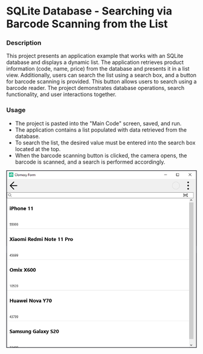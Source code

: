 # SQLite Database - Searching via Barcode Scanning from the List

### Description
This project presents an application example that works with an SQLite database and displays a dynamic list. The application retrieves product information (code, name, price) from the database and presents it in a list view. Additionally, users can search the list using a search box, and a button for barcode scanning is provided. This button allows users to search using a barcode reader. The project demonstrates database operations, search functionality, and user interactions together.

### Usage
* The project is pasted into the "Main Code" screen, saved, and run.
* The application contains a list populated with data retrieved from the database.
* To search the list, the desired value must be entered into the search box located at the top.
* When the barcode scanning button is clicked, the camera opens, the barcode is scanned, and a search is performed accordingly.

![SQLite Database - Searching Via Barcode Scanning From The List](SQLiteDatabase-SearchingViaBarcodeScanningFromTheList.png)
